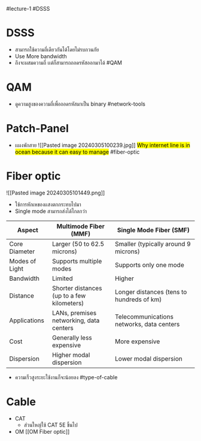 #lecture-1
#DSSS
# DSSS
- สามารถใช้ความถี่เดียวกันได้โดยไม่รบกวนกัย
- Use More bandwidth
- ถึงจะผสมความถี่ เเต่ก็สามารถถอดรหัสออกมาได้
#QAM
# QAM
- ดูความสูงของความถี่เพื่อถอดรหัสมาเป็น binary
#network-tools
# Patch-Panel
- เเผงพักสาย
![[Pasted image 20240305100239.jpg]]
<mark class="hltr-yellow">Why internet line is in ocean because it can easy to manage</mark>
#fiber-optic
# Fiber optic
![[Pasted image 20240305101449.png]]

- ใช้การหักเหของเเสงตกกระทบไปมา
- Single mode สามารถส่งได้ไกลกว่า

| Aspect         | Multimode Fiber (MMF)                      | Single Mode Fiber (SMF)                   |
| -------------- | ------------------------------------------ | ----------------------------------------- |
| Core Diameter  | Larger (50 to 62.5 microns)                | Smaller (typically around 9 microns)      |
| Modes of Light | Supports multiple modes                    | Supports only one mode                    |
| Bandwidth      | Limited                                    | Higher                                    |
| Distance       | Shorter distances (up to a few kilometers) | Longer distances (tens to hundreds of km) |
| Applications   | LANs, premises networking, data centers    | Telecommunications networks, data centers |
| Cost           | Generally less expensive                   | More expensive                            |
| Dispersion     | Higher modal dispersion                    | Lower modal dispersion                    |
- ความเร็วสูงระยะใช้งานก็จะน้อยลง
#type-of-cable
# Cable
- CAT
	- ส่วนใหญ่ใช้ CAT 5E ขึ้นไป
- OM [[OM Fiber optic]]
